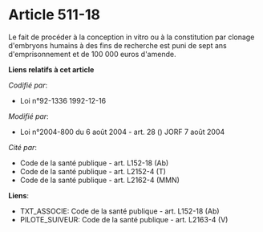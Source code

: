# Article 511-18

Le fait de procéder à la conception in vitro ou à la constitution par clonage d'embryons humains à des fins de recherche est
puni de sept ans d'emprisonnement et de 100 000 euros d'amende.

**Liens relatifs à cet article**

_Codifié par_:

  - Loi n°92-1336 1992-12-16

_Modifié par_:

  - Loi n°2004-800 du 6 août 2004 - art. 28 () JORF 7 août 2004

_Cité par_:

  - Code de la santé publique - art. L152-18 (Ab)
  - Code de la santé publique - art. L2152-4 (T)
  - Code de la santé publique - art. L2162-4 (MMN)

**Liens**:

  - TXT_ASSOCIE: Code de la santé publique - art. L152-18 (Ab)
  - PILOTE_SUIVEUR: Code de la santé publique - art. L2163-4 (V)
